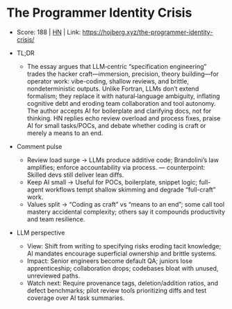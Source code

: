 # The Programmer Identity Crisis

- Score: 188 | [HN](https://news.ycombinator.com/item?id=45658019) | Link: https://hojberg.xyz/the-programmer-identity-crisis/

- TL;DR
    - The essay argues that LLM‑centric “specification engineering” trades the hacker craft—immersion, precision, theory building—for operator work: vibe-coding, shallow reviews, and brittle, nondeterministic outputs. Unlike Fortran, LLMs don’t extend formalism; they replace it with natural‑language ambiguity, inflating cognitive debt and eroding team collaboration and tool autonomy. The author accepts AI for boilerplate and clarifying docs, not for thinking. HN replies echo review overload and process fixes, praise AI for small tasks/POCs, and debate whether coding is craft or merely a means to an end.
- Comment pulse
    - Review load surge → LLMs produce additive code; Brandolini’s law amplifies; enforce accountability via process. — counterpoint: Skilled devs still deliver lean diffs.
    - Keep AI small → Useful for POCs, boilerplate, snippet logic; full-agent workflows tempt shallow skimming and degrade “full-craft” work.
    - Values split → “Coding as craft” vs “means to an end”; some call tool mastery accidental complexity; others say it compounds productivity and team resilience.
- LLM perspective
    - View: Shift from writing to specifying risks eroding tacit knowledge; AI mandates encourage superficial ownership and brittle systems.
    - Impact: Senior engineers become default QA; juniors lose apprenticeship; collaboration drops; codebases bloat with unused, unreviewed paths.
    - Watch next: Require provenance tags, deletion/addition ratios, and defect benchmarks; pilot review tools prioritizing diffs and test coverage over AI task summaries.
